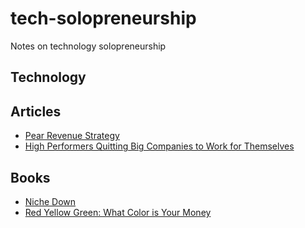 # tech-solopreneurship
Notes on technology solopreneurship

## Technology


## Articles

* [Pear Revenue Strategy](https://noahgift.com/articles/pear-revenue-strategy/)
* [High Performers Quitting Big Companies to Work for Themselves](https://hbr.org/2019/01/why-some-high-performers-are-quitting-big-companies-to-work-for-themselves)

## Books

* [Niche Down](https://www.amazon.com/Niche-Down-Become-Legendary-Different-ebook/dp/B07FLKJJQQ)
* [Red Yellow Green:  What Color is Your Money](https://learning.oreilly.com/library/view/red-yellow-green/202005PAIML/)
